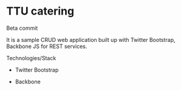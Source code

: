TTU catering
================

Beta commit

It is a sample CRUD web application built up with Twitter Bootstrap, Backbone JS for REST services. 

Technologies/Stack

- Twitter Bootstrap

- Backbone
 